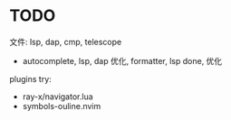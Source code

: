 # TODO

文件: lsp, dap, cmp, telescope
- autocomplete, lsp, dap 优化, formatter, lsp done, 优化

plugins try:
- ray-x/navigator.lua
- symbols-ouline.nvim
